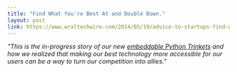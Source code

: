 ```yaml
---
title: "Find What You're Best At and Double Down."
layout: post
link: https://www.wraltechwire.com/2014/05/19/advice-to-startups-find-what-youre-best-at-and-double-down/
---
```


*"This is the in-progress story of our new [embeddable Python Trinkets](https://trinket.io/python) and how we realized that making our best technology more accessible for our users can be a way to turn our competition into allies."*
